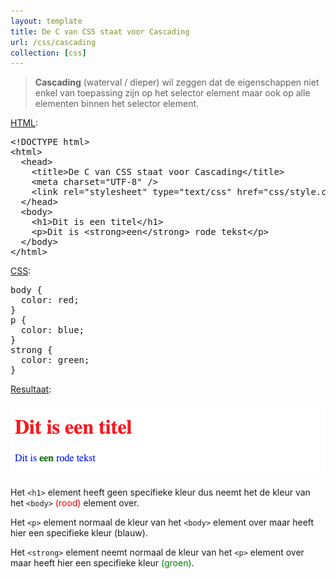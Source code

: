 ```yaml
---
layout: template
title: De C van CSS staat voor Cascading
url: /css/cascading
collection: [css]
---
```

								
<blockquote><p><strong>Cascading</strong>&nbsp;(waterval / dieper) wil zeggen dat de eigenschappen niet enkel van toepassing zijn op het selector element maar ook op alle elementen binnen het selector element.</p></blockquote>



<p><u>HTML</u>:</p>



<pre data-enlighter-theme="beyond" data-enlighter-language="html">&lt;!DOCTYPE html&gt;
&lt;html&gt;
  &lt;head&gt;
    &lt;title&gt;De C van CSS staat voor Cascading&lt;/title&gt;
    &lt;meta charset="UTF-8" /&gt;
    &lt;link rel="stylesheet" type="text/css" href="css/style.css" /&gt;
  &lt;/head&gt;
  &lt;body&gt;
    &lt;h1&gt;Dit is een titel&lt;/h1&gt;
    &lt;p&gt;Dit is &lt;strong&gt;een&lt;/strong&gt; rode tekst&lt;/p&gt;
  &lt;/body&gt;
&lt;/html&gt;
</pre>



<p><u>CSS</u>:</p>



<pre data-enlighter-theme="beyond" data-enlighter-language="css">body {
  color: red;
}
p {
  color: blue;
}
strong {
  color: green;
}</pre>



<p><u>Resultaat</u>:</p>



<img src="images/cascading.png" alt="">



<p>Het <code>&lt;h1&gt;</code> element heeft geen specifieke kleur dus neemt het de kleur van het <code>&lt;body&gt;</code> <font color="red">(rood)</font> element over.</p>



<p>Het <code>&lt;p&gt;</code> element normaal de kleur van het <code>&lt;body&gt;</code> element over maar heeft hier een specifieke kleur (blauw).</p>



<p>Het <code>&lt;strong&gt;</code> element neemt normaal de kleur van het <code>&lt;p&gt;</code> element over maar heeft hier een specifieke kleur <font color="green">(groen)</font>.</p>
